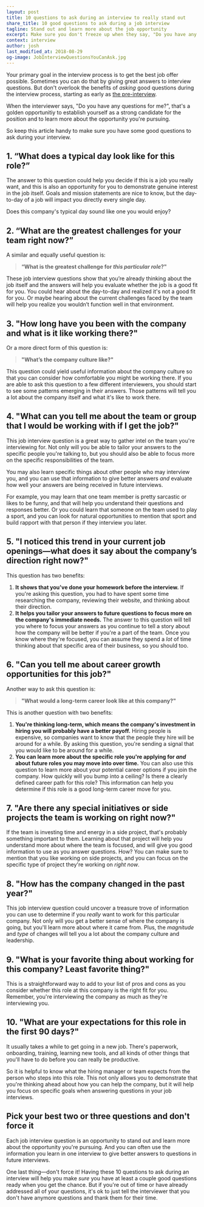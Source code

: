 ```yaml
---
layout: post
title: 10 questions to ask during an interview to really stand out
share_title: 10 good questions to ask during a job interview
tagline: Stand out and learn more about the job opportunity
excerpt: Make sure you don't freeze up when they say, "Do you have any questions for me?" Blow them away with these 10 questions to ask during an interview.
context: interview
author: josh
last_modified_at: 2018-08-29
og-image: JobInterviewQuestionsYouCanAsk.jpg
---
```


Your primary goal in the interview process is to get the best job offer possible. Sometimes you can do that by giving great answers to interview questions. But don't overlook the benefits of *asking* good questions during the interview process, starting as early as [the pre-interview](/book/interview/pre-interview-phase/).

When the interviewer says, "Do you have any questions for me?", that's a golden opportunitiy to establish yourself as a strong candidate for the position and to learn more about the opportunity you're pursuing.

So keep this article handy to make sure you have some good questions to ask during your interview.

## 1. “What does a typical day look like for this role?”

The answer to this question could help you decide if this is a job you really want, and this is also an opportunity for you to demonstrate genuine interest in the job itself. Goals and mission statements are nice to know, but the day-to-day of a job will impact you directly every single day.

Does this company's typical day sound like one you would enjoy?

## 2. “What are the greatest challenges for your team right now?”

A similar and equally useful question is:

> **“What is the greatest challenge for *this particular role*?"**

These job interview questions show that you’re already thinking about the job itself and the answers will help you evaluate whether the job is a good fit for you. You could hear about the day-to-day and realized it's not a good fit for you. Or maybe hearing about the current challenges faced by the team will help you realize you wouldn’t function well in that environment.

## 3. "How long have you been with the company and what is it like working there?"

Or a more direct form of this question is:

> **"What’s the company culture like?"**

This question could yield useful information about the company culture so that you can consider how comfortable you might be working there. If you are able to ask this question to a few different interviewers, you should start to see some patterns emerging in their answers. Those patterns will tell you a lot about the company itself and what it's like to work there.

## 4. "What can you tell me about the team or group that I would be working with if I get the job?"

This job interview question is a great way to gather intel on the team you're interviewing for. Not only will you be able to tailor your answers to the specific people you're talking to, but you should also be able to focus more on the specific responsibilities of the team. 

You may also learn specific things about other people who may interview you, and you can use that information to give better answers *and* evaluate how well your answers are being received in future interviews.

For example, you may learn that one team member is pretty sarcastic or likes to be funny, and that will help you understand their questions and responses better. Or you could learn that someone on the team used to play a sport, and you can look for natural opportunities to mention that sport and build rapport with that person if they interview you later.

## 5. "I noticed this trend in your current job openings—what does it say about the company’s direction right now?"

This question has two benefits:

1. **It shows that you've done your homework before the interview.** If you're asking this question, you had to have spent some time researching the company, reviewing their website, and thinking about their direction.
2. **It helps you tailor your answers to future questions to focus more on the company's immediate needs.** The answer to this question will tell you where to focus your answers as you continue to tell a story about how the company will be better if you're a part of the team. Once you know where they're focused, you can assume they spend a *lot* of time thinking about that specific area of their business, so you should too.

## 6. "Can you tell me about career growth opportunities for this job?"

Another way to ask this question is:

> **"What would a long-term career look like at this company?"**
 
This is another question with two benefits:

1. **You're thinking long-term, which means the company's investment in hiring you will probably have a better payoff.** Hiring people is expensive, so companies want to know that the people they hire will be around for a while. By asking this question, you're sending a signal that you would like to be around for a while.
2. **You can learn more about the specific role you're applying for *and* about future roles you may move into over time.** You can also use this question to learn more about your potential career options if you join the company. How quickly will you bump into a ceiling? Is there a clearly defined career path for this role? This information can help you determine if this role is a good long-term career move for you.

## 7. "Are there any special initiatives or side projects the team is working on right now?"

If the team is investing time and energy in a side project, that's probably something important to them. Learning about that project will help you understand more about where the team is focused, and will give you good information to use as you answer questions. How? You can make sure to mention that you like working on side projects, and you can focus on the specific type of project they're working on *right now*. 

## 8. "How has the company changed in the past year?"

This job interview question could uncover a treasure trove of information you can use to determine if you *really* want to work for this particular company. Not only will you get a better sense of where the company is going, but you'll learn more about where it came from. Plus, the *magnitude* and *type* of changes will tell you a lot about the company culture and leadership.

## 9. "What is your favorite thing about working for this company? Least favorite thing?"

This is a straightforward way to add to your list of pros and cons as you consider whether this role at this company is the right fit for you. Remember, you're interviewing the company as much as they're interviewing you. 

## 10. "What are your expectations for this role in the first 90 days?"

It usually takes a while to get going in a new job. There's paperwork, onboarding, training, learning new tools, and all kinds of other things that you'll have to do before you can really be productive.

So it is helpful to know what the hiring manager or team expects from the person who steps into this role. This not only allows you to demonstrate that you're thinking ahead about how you can help the company, but it will help you focus on specific goals when answering questions in your job interviews.

## Pick your best two or three questions and don't force it

Each job interview question is an opportunity to stand out and learn more about the opportunity you're pursuing. And you can often use the information you learn in one interview to give better answers to questions in future interviews.

One last thing—don't force it! Having these 10 questions to ask during an interview will help you make *sure* you have at least a couple good questions ready when you get the chance. But if you're out of time or have already addressed all of your questions, it's ok to just tell the interviewer that you don't have anymore questions and thank them for their time.

<div class="inline-ad hidden"></div>